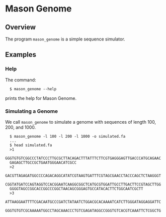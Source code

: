 # Mason Genome
## Overview

The program `mason_genome` is a simple sequence simulator.

## Examples
### Help
The command:
```
  $ mason_genome --help
```
prints the help for Mason Genome.

### Simulating a Genome
We call `mason_genome` to simulate a genome with sequences of length 100,
200, and 1000.
```
  $ mason_genome -l 100 -l 200 -l 1000 -o simulated.fa
  ...
  $ head simulated.fa
  >1
  GGGTGTGTCGGCCCTATCCCTTGCGCTTACAGACTTTATTTCTTCGTGAGGGAGTTGACCCATGCAGAAC
  GAGAGCTTGCCGCTGAATGGGAACATCGCC
  >2
  GACGTTAGAGATGGCCCCAGACAGGCATATCGTAAGTGATTTCGTAGCGAACCTACCCAGCTCTAAGGGT
  CGGTATGATCCAGTAGGTCCACGGAATCAAGGCGGCTCATGCGTGGATTGCCTTGACTTCCGTAGCTTGG
  GGGGTAGCCGGCACCGGCCCGGCTAACAGCGGGAGTGCCATACACTTCTGGCAATCGCTT
  >3
  ATTAAGGAATTTTCGACAATGCCCGATCTATAATCTGGACGCACAAAATCATCTTGGGATAGGAGGATTC
  GGGTGTGTCGCAAAAATGGCCTAGCAAACCCTGTCGAGATAGGCCGGGTGTCACGTCAAATTCTCGGCTG
```
